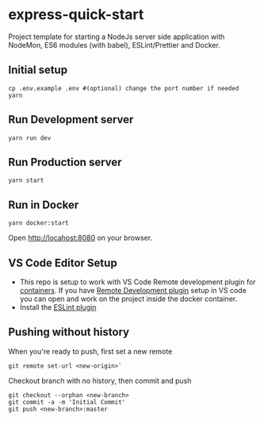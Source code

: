 # express-quick-start

Project template for starting a NodeJs server side application with NodeMon, ES6 modules (with babel), ESLint/Prettier and Docker.

## Initial setup

``` shell
cp .env.example .env #(optional) change the port number if needed
yarn
```

## Run Development server

``` shell
yarn run dev
```

## Run Production server

``` Shell
yarn start
```

## Run in Docker

``` Shell
yarn docker:start
```

Open <http://locahost:8080> on your browser.

## VS Code Editor Setup

- This repo is setup to work with VS Code Remote development plugin for [containers]. If you have [Remote Development plugin] setup in VS code you can open and work on the project inside the docker container.
- Install the [ESLint plugin]

[containers]: https://code.visualstudio.com/docs/remote/containers
[Remote Development plugin]: https://marketplace.visualstudio.com/items?itemName=ms-vscode-remote.vscode-remote-extensionpack
[ESLint plugin]: https://marketplace.visualstudio.com/items?itemName=dbaeumer.vscode-eslint

## Pushing without history

When you're ready to push, first set a new remote

``` shell
git remote set-url <new-origin>`
```

Checkout branch with no history, then commit and push

``` shell
git checkout --orphan <new-branch>
git commit -a -m 'Initial Commit'
git push <new-branch>:master
```
